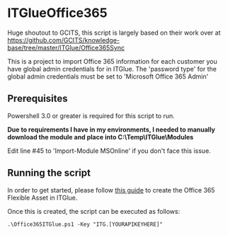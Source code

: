 # ITGlueOffice365
Huge shoutout to GCITS, this script is largely based on their work over at https://github.com/GCITS/knowledge-base/tree/master/ITGlue/Office365Sync

This is a project to import Office 365 information for each customer you have global admin credentials for in ITGlue.
The 'password type' for the global admin credentials must be set to 'Microsoft Office 365 Admin'

## Prerequisites 

Powershell 3.0 or greater is required for this script to run.

**Due to requirements I have in my environments, I needed to manually download the module and place into C:\Temp\ITGlue\Modules**

Edit line #45 to 'Import-Module MSOnline' if you don't face this issue.

## Running the script
In order to get started, please follow [this guide](https://github.com/GCITS/knowledge-base/blob/master/ITGlue/Office365Sync/README.md#how-to-sync-office-365-tenant-info-with-it-glue) to create the Office 365 Flexible Asset in ITGlue.


Once this is created, the script can be executed as follows:
```
.\Office365ITGlue.ps1 -Key "ITG.[YOURAPIKEYHERE]"
